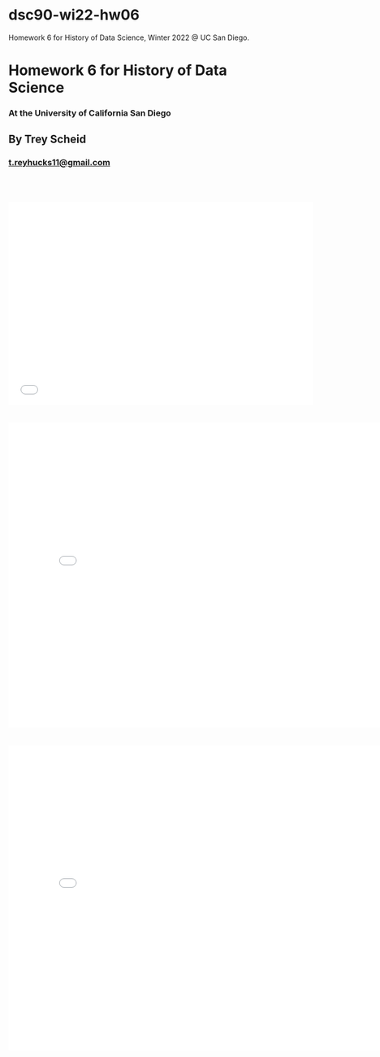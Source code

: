 # dsc90-wi22-hw06

Homework 6 for History of Data Science, Winter 2022 @ UC San Diego.

# Homework 6 for History of Data Science
### At the University of California San Diego
## By Trey Scheid
### t.reyhucks11@gmail.com
<br>
<br>
<br>
<iframe src='/dsc90-wi22-hw06/snow_map.html' width=600 height=400 frameBorder=0></iframe>
<br>
<br>
<br>
<iframe src='/dsc90-wi22-hw06/galton_heights_3d.html' width=800 height=600 frameBorder=0></iframe>
<br>
<br>
<br>
<iframe src='france_dept_pop_choro.html' width=800 height=600 frameBorder=0></iframe>
